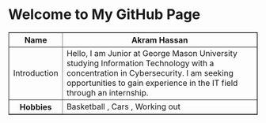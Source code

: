 <html>
<head>
  <title>Akram's GitHub Page</title>
</head>
<body>
  <h1>Welcome to My GitHub Page</h1>
  <table border="1">
    <tr>
      <th>Name</th>
      <th>Akram Hassan</th>
    </tr>
    <tr>
      <td>Introduction</td>
      <td>Hello, I am Junior at George Mason University studying Information Technology with a concentration in Cybersecurity. I am seeking opportunities to gain experience in the IT field through an internship.</td>
    </tr>
    <tr>
      <th>Hobbies</th>
      <td>Basketball , Cars , Working out</td>
    </tr>
  </table>
</body>
</html>
